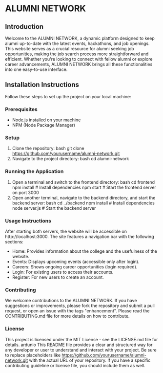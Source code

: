 
# ALUMNI NETWORK

## Introduction
Welcome to the ALUMNI NETWORK, a dynamic platform designed to keep alumni up-to-date with the latest events, hackathons, and job openings. This website serves as a crucial resource for alumni seeking job opportunities, making the job search process more straightforward and efficient. Whether you're looking to connect with fellow alumni or explore career advancements, ALUMNI NETWORK brings all these functionalities into one easy-to-use interface.

## Installation Instructions
Follow these steps to set up the project on your local machine:

### Prerequisites
- Node.js installed on your machine
- NPM (Node Package Manager)

### Setup
1. Clone the repository:
   bash
   git clone https://github.com/yourusername/alumni-network.git
2. Navigate to the project directory:
   bash
   cd alumni-network

### Running the Application
1. Open a terminal and switch to the frontend directory:
   bash
   cd frontend
   npm install       # Install dependencies
   npm start         # Start the frontend server on port 3000
2. Open another terminal, navigate to the backend directory, and start the backend server:
    bash
    cd ../backend
    npm install       # Install dependencies
    node server.js    # Start the backend server

### Usage Instructions
After starting both servers, the website will be accessible on http://localhost:3000. The site features a navigation bar with the following sections:
 * Home: Provides information about the college and the usefulness of the website.
 * Events: Displays upcoming events (accessible only after login).
 * Careers: Shows ongoing career opportunities (login required).
 * Login: For existing users to access their accounts.
 * Register: For new users to create an account.

### Contributing
We welcome contributions to the ALUMNI NETWORK. If you have suggestions or improvements, please fork the repository and submit a pull request, or open an issue with the tags "enhancement". Please read the CONTRIBUTING.md file for more details on how to contribute.

### License
This project is licensed under the MIT License - see the LICENSE.md file for details.
ardunio
This README file provides a clear and structured way for any developer or user to understand and interact with your project. Be sure to replace placeholders like https://github.com/yourusername/alumni-network.git with the actual URL of your repository. If you have a specific contributing guideline or license file, you should include them as well.






  
```
